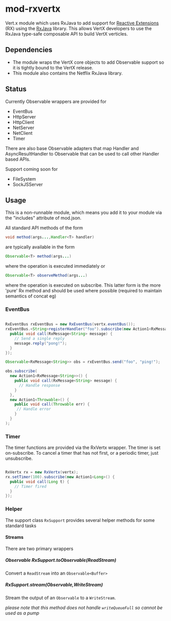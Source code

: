 mod-rxvertx
===========

Vert.x module which uses RxJava to add support for [Reactive Extensions](https://rx.codeplex.com/) (RX) using the [RxJava](https://github.com/Netflix/RxJava/wiki) library. This allows VertX developers to use the RxJava type-safe composable API to build VertX verticles.

## Dependencies

- The module wraps the VertX core objects to add Observable support so it is tightly bound to the VertX release. 
- This module also contains the Netflix RxJava library.

## Status
Currently Observable wrappers are provided for

- EventBus
- HttpServer
- HttpClient
- NetServer
- NetClient
- Timer

There are also base Observable adapters that map Handler<T> and AsyncResultHandler<T> to Observable<T> that can be used to call other Handler based APIs.

Support coming soon for

- FileSystem
- SockJSServer

## Usage

This is a non-runnable module, which means you add it to your module via the "includes" attribute of mod.json.

All standard API methods of the form 

```java
void method(args...,Handler<T> handler)
```

are typically available in the form

```java
Observable<T> method(args...)
```

where the operation is executed immediately or

```java
Observable<T> observeMethod(args...)
```

where the operation is executed on subscribe. This latter form is the more 'pure' Rx method and should be used where possible (required to maintain semantics of concat eg) 
 
### EventBus

```java

RxEventBus rxEventBus = new RxEventBus(vertx.eventBus());
rxEventBus.<String>registerHandler("foo").subscribe(new Action1<RxMessage<String>>() {
  public void call(RxMessage<String> message) {
    // Send a single reply
    message.reply("pong!");
  }
});

Observable<RxMessage<String>> obs = rxEventBus.send("foo", "ping!");

obs.subscribe(
  new Action1<RxMessage<String>>() {
    public void call(RxMessage<String> message) {
      // Handle response 
    }
  },
  new Action1<Throwable>() {
    public void call(Throwable err) {
     // Handle error
    }
  }
);

```

### Timer

The timer functions are provided via the RxVertx wrapper. The timer is set on-subscribe. To cancel a timer that has not first, or a periodic timer, just unsubscribe.

```java

RxVertx rx = new RxVertx(vertx);
rx.setTimer(100).subscribe(new Action1<Long>() {
  public void call(Long t) {
    // Timer fired
  }
});

```

### Helper ###
The support class `RxSupport` provides several helper methods for some standard tasks

#### Streams ####
There are two primary wrappers

##### Observable<Buffer> RxSupport.toObservable(ReadStream) ####
Convert a `ReadStream` into an `Observable<Buffer>`

##### RxSupport.stream(Observable<Buffer>,WriteStream) ####
Stream the output of an `Observable` to a `WriteStream`.

_please note that this method does not handle `writeQueueFull` so cannot be used as a pump_
